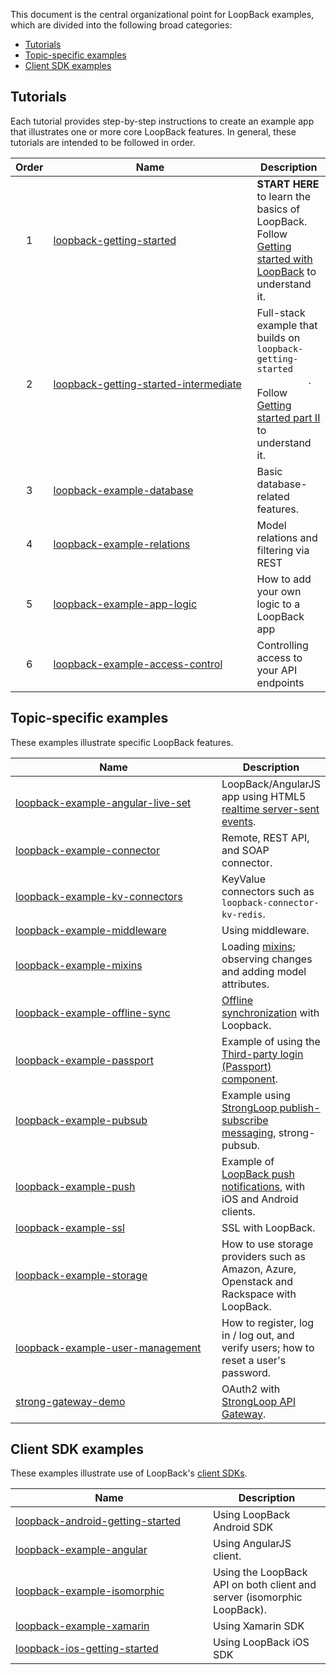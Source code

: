 This document is the central organizational point for LoopBack examples, which
are divided into the following broad categories:

- [Tutorials](#tutorials)
- [Topic-specific examples](#topic-specific-examples)
- [Client SDK examples](#client-sdk-examples)

## Tutorials

Each tutorial provides step-by-step instructions to create an example app that
illustrates one or more core LoopBack features. In general, these tutorials are
intended to be followed in order.

<table>
  <thead>
    <tr>
      <th align="center">Order
      <th width="310">Name
      <th>Description
  </thead>
  <tbody>
    <tr>
      <td align="center">1
      <td><a href="https://github.com/strongloop/loopback-getting-started">
          loopback-getting-started</a>
      <td><strong>START HERE</strong> to learn the basics of LoopBack. Follow
          <a href="http://docs.strongloop.com/display/LB/Getting+started+with+LoopBack">
          Getting started with LoopBack</a> to understand it.
    <tr>
      <td align="center">2
      <td><a href="https://github.com/strongloop/loopback-getting-started-intermediate">
          loopback-getting-started-intermediate</a>
      <td>Full-stack example that builds on <code>loopback-getting-started
          </code>. Follow <a href="http://docs.strongloop.com/display/LB/Getting+started+part+II">
          Getting started part II</a> to understand it.
    <tr>
      <td align="center">3
      <td><a href="https://github.com/strongloop/loopback-example-database">
          loopback-example-database</a>
      <td>Basic database-related features.
    <tr>
      <td align="center">4
      <td><a href="https://github.com/strongloop/loopback-example-relations">
          loopback-example-relations</a>
      <td>Model relations and filtering via REST
    <tr>
      <td align="center">5
      <td><a href="https://github.com/strongloop/loopback-example-app-logic">
          loopback-example-app-logic</a>
      <td>How to add your own logic to a LoopBack app
    <tr>
      <td align="center">6</td>
      <td><a href="https://github.com/strongloop/loopback-example-access-control">
          loopback-example-access-control</a>
      <td>Controlling access to your API endpoints
  </tbody>
</table>

## Topic-specific examples

These examples illustrate specific LoopBack features.

<table>
  <thead>
    <tr>
      <th width="320">Name
      <th>Description
  </thead>
  <tbody>
    <tr>
      <td><a href="https://github.com/strongloop/loopback-example-angular-live-set">
          loopback-example-angular-live-set</a>
      <td>LoopBack/AngularJS app using HTML5 <a href="https://docs.strongloop.com/display/LB/Realtime+server-sent+events">
          realtime server-sent events</a>.
    <tr>
      <td><a href="https://github.com/strongloop/loopback-example-connector">
          loopback-example-connector
      <td>Remote, REST API, and SOAP connector.
    <tr>
      <td><a href="https://github.com/strongloop/loopback-example-kv-connectors">loopback-example-kv-connectors
      <td>KeyValue connectors such as <code>loopback-connector-kv-redis</code>.
    <tr>
      <td><a href="https://github.com/strongloop/loopback-example-middleware">
          loopback-example-middleware
      <td>Using middleware.
    <tr>
      <td><a href="https://github.com/strongloop/loopback-example-mixins">
          loopback-example-mixins</a>
      <td>Loading <a href="https://docs.strongloop.com/display/LB/Defining+mixins">
          mixins</a>; observing changes and adding model attributes.
    <tr>
      <td><a href="https://github.com/strongloop/loopback-example-offline-sync">
          loopback-example-offline-sync</a>
      <td><a href="https://docs.strongloop.com/display/LB/Synchronization">
          Offline synchronization</a> with Loopback.
    <tr>
      <td><a href="https://github.com/strongloop/loopback-example-passport">
          loopback-example-passport</a>
      <td>Example of using the <a href="https://docs.strongloop.com/pages/viewpage.action?pageId=3836277">
          Third-party login (Passport) component</a>.
    <tr>
      <td><a href="https://github.com/strongloop/loopback-example-pubsub">
          loopback-example-pubsub</a>
      <td>Example using <a href="https://docs.strongloop.com/display/MSG/Pub-sub">
          StrongLoop publish-subscribe messaging</a>, strong-pubsub.
    <tr>
      <td><a href="https://github.com/strongloop/loopback-example-push">
          loopback-example-push</a>
      <td>Example of <a href="https://docs.strongloop.com/display/LB/Push+notifications">
          LoopBack push notifications</a>, with iOS and Android clients.
    <tr>
      <td><a href="https://github.com/strongloop/loopback-example-ssl">
          loopback-example-ssl</a>
      <td>SSL with LoopBack.
    <tr>
      <td><a href="https://github.com/strongloop/loopback-example-storage">
          loopback-example-storage</a>
      <td>How to use storage providers such as Amazon, Azure, Openstack and
          Rackspace with LoopBack.
    <tr>
      <td><a href="https://github.com/strongloop/loopback-example-user-management">
          loopback-example-user-management</a>
      <td>How to register, log in / log out, and verify users; how to reset a
          user's password.
    <tr>
      <td><a href="https://github.com/strongloop/strong-gateway-demo">
          strong-gateway-demo</a>
      <td>OAuth2 with <a href="https://docs.strongloop.com/display/LGW">
          StrongLoop API Gateway</a>.
  </tbody>
</table>

## Client SDK examples

These examples illustrate use of LoopBack's [client SDKs](https://docs.strongloop.com/display/LB/Client+SDKs).

<table>
  <thead>
    <tr>
      <th width="300">Name
      <th>Description
  </thead>
  <tbody>
    <tr>
      <td><a href="https://github.com/strongloop/loopback-android-getting-started">
          loopback-android-getting-started</a>
      <td>Using LoopBack Android SDK
    <tr>
      <td><a href="https://github.com/strongloop/loopback-example-angular">
          loopback-example-angular</a>
      <td>Using AngularJS client.
    <tr>
      <td><a href="https://github.com/strongloop/loopback-example-isomorphic">
          loopback-example-isomorphic</a></td>
      <td>Using the LoopBack API on both client and server (isomorphic
          LoopBack).
    <tr>
      <td><a href="https://github.com/strongloop/loopback-example-xamarin">
          loopback-example-xamarin</a>
      <td>Using Xamarin SDK
    <tr>
      <td><a href="https://github.com/strongloop/loopback-ios-getting-started">
          loopback-ios-getting-started</a>
      <td>Using LoopBack iOS SDK
  </tbody>
</table>
